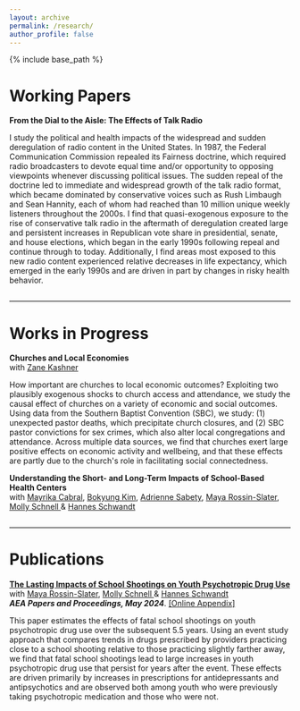 ```yaml
---
layout: archive
permalink: /research/
author_profile: false
---
```


{% include base_path %}


# Working Papers

**From the Dial to the Aisle: The Effects of Talk Radio** <br>

I study the political and health impacts of the widespread and sudden deregulation of radio content in the United States. In 1987, the Federal Communication Commission repealed its Fairness doctrine, which required radio broadcasters to devote equal time and/or opportunity to opposing viewpoints whenever discussing political issues. The sudden repeal of the doctrine led to immediate and widespread growth of the talk radio format, which became dominated by conservative voices such as Rush Limbaugh and Sean Hannity, each of whom had reached than 10 million unique weekly listeners throughout the 2000s. I find that quasi-exogenous exposure to the rise of conservative talk radio in the aftermath of deregulation created large and persistent increases in Republican vote share in presidential, senate, and house elections, which began in the early 1990s following repeal and continue through to today. Additionally, I find areas most exposed to this new radio content experienced relative decreases in life expectancy, which emerged in the early 1990s and are driven in part by changes in risky health behavior. 

<hr style="margin: 2em 0; border: none; border-top: 1px solid #ccc;">

# Works in Progress

**Churches and Local Economies**<br>
with <a href="https://zkashner.github.io/" class="no-underline">Zane Kashner</a> <br> 

How important are churches to local economic outcomes? Exploiting two plausibly exogenous shocks to church access and attendance, we study the causal effect of churches on a variety of economic and social outcomes. Using data from the Southern Baptist Convention (SBC), we study: (1) unexpected pastor deaths, which precipitate church closures, and (2) SBC pastor convictions for sex crimes, which also alter local congregations and attendance. Across multiple data sources, we find that churches exert large positive effects on economic activity and wellbeing, and that these effects are partly due to the church's role in facilitating social connectedness. 

**Understanding the Short- and Long-Term Impacts of School-Based Health Centers**<br>
with <a href="https://www.marikacabral.com/" class="no-underline">Mayrika Cabral</a>, <a href="https://sites.google.com/view/bokyungkim" class="no-underline">Bokyung Kim</a>, <a href="https://www.adriennesabety.com/" class="no-underline">Adrienne Sabety</a>, <a href="https://web.stanford.edu/~mrossin/" class="no-underline">Maya Rossin-Slater</a>, <a href="https://mollyschnell.com/" class="no-underline">Molly Schnell </a> & <a href="https://hschwandt.com/" class="no-underline">Hannes Schwandt</a> <br> 

<hr style="margin: 2em 0; border: none; border-top: 1px solid #ccc;">

# Publications

<a href="/files/research/published/2024_PRSS_AEAPP_Main.pdf" class="no-underline">**The Lasting Impacts of School Shootings on Youth Psychotropic Drug Use**</a> <br>
with <a href="https://web.stanford.edu/~mrossin/" class="no-underline">Maya Rossin-Slater</a>, <a href="https://mollyschnell.com/" class="no-underline">Molly Schnell </a> & <a href="https://hschwandt.com/" class="no-underline">Hannes Schwandt</a> <br> 
_**AEA Papers and Proceedings, May 2024**_.  <a href="/files/research/published/2024_PRSS_AEAPP_Appendix.pdf" class="light-gray-link">[Online Appendix]</a> <br>

This paper estimates the effects of fatal school shootings on youth psychotropic drug use over the subsequent 5.5 years. Using an event study approach that compares trends in drugs prescribed by providers practicing close to a school shooting relative to those practicing slightly farther away, we find that fatal school shootings lead to large increases in youth psychotropic drug use that persist for years after the event. These effects are driven primarily by increases in prescriptions for antidepressants and antipsychotics and are observed both among youth who were previously taking psychotropic medication and those who were not.

